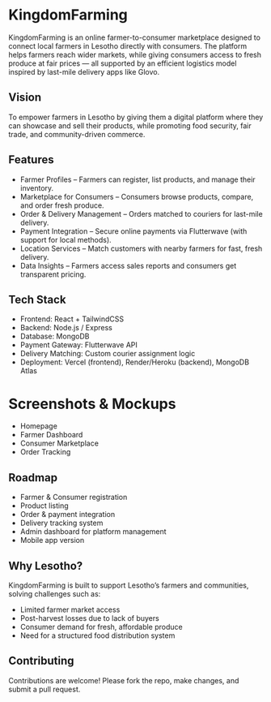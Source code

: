 # KingdomFarming
KingdomFarming is an online farmer-to-consumer marketplace designed to connect local farmers in Lesotho directly with consumers. The platform helps farmers reach wider markets, while giving consumers access to fresh produce at fair prices — all supported by an efficient logistics model inspired by last-mile delivery apps like Glovo.

## Vision
To empower farmers in Lesotho by giving them a digital platform where they can showcase and sell their products, while promoting food security, fair trade, and community-driven commerce.

## Features
- Farmer Profiles – Farmers can register, list products, and manage their inventory.
- Marketplace for Consumers – Consumers browse products, compare, and order fresh produce.
- Order & Delivery Management – Orders matched to couriers for last-mile delivery.
- Payment Integration – Secure online payments via Flutterwave (with support for local methods).
- Location Services – Match customers with nearby farmers for fast, fresh delivery.
- Data Insights – Farmers access sales reports and consumers get transparent pricing.

## Tech Stack
- Frontend: React + TailwindCSS
- Backend: Node.js / Express
- Database: MongoDB
- Payment Gateway: Flutterwave API
- Delivery Matching: Custom courier assignment logic
- Deployment: Vercel (frontend), Render/Heroku (backend), MongoDB Atlas

# Screenshots & Mockups
- Homepage
- Farmer Dashboard
- Consumer Marketplace
-  Order Tracking

## Roadmap
- Farmer & Consumer registration
- Product listing
- Order & payment integration
- Delivery tracking system
- Admin dashboard for platform management
- Mobile app version

## Why Lesotho?
KingdomFarming is built to support Lesotho’s farmers and communities, solving challenges such as:
- Limited farmer market access
- Post-harvest losses due to lack of buyers
- Consumer demand for fresh, affordable produce
- Need for a structured food distribution system

## Contributing
Contributions are welcome! Please fork the repo, make changes, and submit a pull request.
